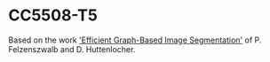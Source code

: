 # CC5508-T5
Based on the work ['Efficient Graph-Based Image Segmentation'](http://cs.brown.edu/~pff/segment/) of P. Felzenszwalb and D. Huttenlocher. 
